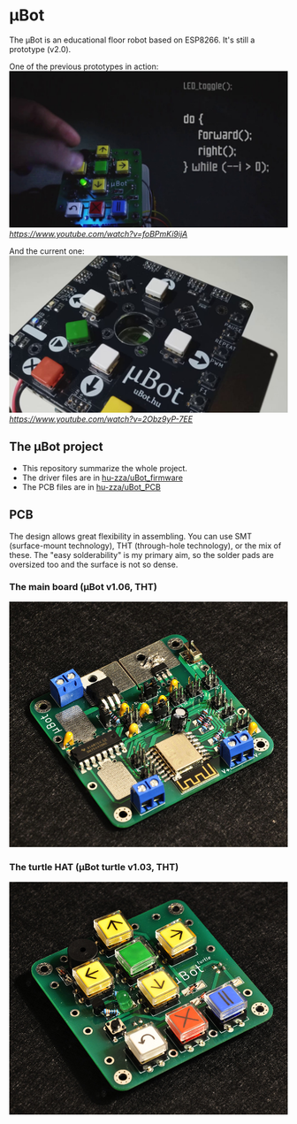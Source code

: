 # μBot

The μBot is an educational floor robot based on ESP8266. It's still a prototype (v2.0).

One of the previous prototypes in action:
[![Loop function - μBot educational floor robot](https://raw.githubusercontent.com/hu-zza/uBot/main/media/uBot_loop_v1.06.jpg)](https://www.youtube.com/watch?v=foBPmKi9ijA)
*https://www.youtube.com/watch?v=foBPmKi9ijA*

And the current one:
[![If You're Happy... :-) - μBot educational floor robot](https://raw.githubusercontent.com/hu-zza/uBot/main/media/uBot_happy_v2.0.jpeg)](https://www.youtube.com/watch?v=2Obz9yP-7EE)
*https://www.youtube.com/watch?v=2Obz9yP-7EE*


## The μBot project

  - This repository summarize the whole project.
  - The driver files are in [hu-zza/uBot_firmware](https://github.com/hu-zza/uBot_firmware)
  - The PCB files are in [hu-zza/uBot_PCB](https://github.com/hu-zza/uBot_PCB)



## PCB

The design allows great flexibility in assembling. You can use SMT (surface-mount technology), THT (through-hole technology), or the mix of these. The "easy solderability" is my primary aim, so the solder pads are oversized too and the surface is not so dense.



### The main board (μBot v1.06, THT) 

![Main board - μBot educational floor robot](https://raw.githubusercontent.com/hu-zza/uBot/main/media/uBot_v1.06_w.jpg)


### The turtle HAT (μBot turtle v1.03, THT) 

![Turtle HAT - μBot educational floor robot](https://raw.githubusercontent.com/hu-zza/uBot/main/media/uBot_turtle_v1.03_w.jpg)
